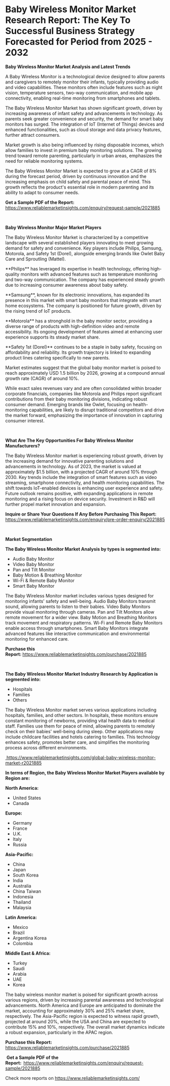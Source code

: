 <p><h1>Baby Wireless Monitor Market Research Report: The Key To Successful Business Strategy Forecasted for Period from 2025 - 2032</h1></p><p><strong>Baby Wireless Monitor Market Analysis and Latest Trends</strong></p>
<p><p>A Baby Wireless Monitor is a technological device designed to allow parents and caregivers to remotely monitor their infants, typically providing audio and video capabilities. These monitors often include features such as night vision, temperature sensors, two-way communication, and mobile app connectivity, enabling real-time monitoring from smartphones and tablets. </p><p>The Baby Wireless Monitor Market has shown significant growth, driven by increasing awareness of infant safety and advancements in technology. As parents seek greater convenience and security, the demand for smart baby monitors has surged. The integration of IoT (Internet of Things) devices and enhanced functionalities, such as cloud storage and data privacy features, further attract consumers. </p><p>Market growth is also being influenced by rising disposable incomes, which allow families to invest in premium baby monitoring solutions. The growing trend toward remote parenting, particularly in urban areas, emphasizes the need for reliable monitoring systems. </p><p>The Baby Wireless Monitor Market is expected to grow at a CAGR of 8% during the forecast period, driven by continuous innovation and the increasing emphasis on child safety and parental peace of mind. This growth reflects the product's essential role in modern parenting and its ability to adapt to consumer needs.</p></p>
<p><strong>Get a Sample PDF of the Report:&nbsp;</strong> <a href="https://www.reliablemarketinsights.com/enquiry/request-sample/2021885?utm_campaign=3284&utm_medium=2&utm_source=Github&utm_content=ia&utm_term=29032025&utm_id=baby-wireless-monitor">https://www.reliablemarketinsights.com/enquiry/request-sample/2021885</a></p>
<p>&nbsp;</p>
<p><strong>Baby Wireless Monitor Major Market Players</strong></p>
<p><p>The Baby Wireless Monitor Market is characterized by a competitive landscape with several established players innovating to meet growing demand for safety and convenience. Key players include Philips, Samsung, Motorola, and Safety 1st (Dorel), alongside emerging brands like Owlet Baby Care and Sproutling (Mattel).</p><p>**Philips** has leveraged its expertise in health technology, offering high-quality monitors with advanced features such as temperature monitoring and two-way communication. The company has experienced steady growth due to increasing consumer awareness about baby safety. </p><p>**Samsung**, known for its electronic innovations, has expanded its presence in this market with smart baby monitors that integrate with smart home ecosystems. The company is positioned for future growth, driven by the rising trend of IoT products.</p><p>**Motorola** has a stronghold in the baby monitor sector, providing a diverse range of products with high-definition video and remote accessibility. Its ongoing development of features aimed at enhancing user experience supports its steady market share.</p><p>**Safety 1st (Dorel)** continues to be a staple in baby safety, focusing on affordability and reliability. Its growth trajectory is linked to expanding product lines catering specifically to new parents.</p><p>Market estimates suggest that the global baby monitor market is poised to reach approximately USD 1.5 billion by 2026, growing at a compound annual growth rate (CAGR) of around 10%. </p><p>While exact sales revenues vary and are often consolidated within broader corporate financials, companies like Motorola and Philips report significant contributions from their baby monitoring divisions, indicating robust consumer demand. Emerging brands like Owlet, focusing on health-monitoring capabilities, are likely to disrupt traditional competitors and drive the market forward, emphasizing the importance of innovation in capturing consumer interest.</p></p>
<p>&nbsp;</p>
<p><strong>What Are The Key Opportunities For Baby Wireless Monitor Manufacturers?</strong></p>
<p><p>The Baby Wireless Monitor market is experiencing robust growth, driven by the increasing demand for innovative parenting solutions and advancements in technology. As of 2023, the market is valued at approximately $1.5 billion, with a projected CAGR of around 10% through 2030. Key trends include the integration of smart features such as video streaming, smartphone connectivity, and health monitoring capabilities. The shift towards IoT-enabled devices is enhancing user experience and safety. Future outlook remains positive, with expanding applications in remote monitoring and a rising focus on device security. Investment in R&D will further propel market innovation and expansion.</p></p>
<p><strong>Inquire or Share Your Questions If Any Before Purchasing This Report:</strong> <a href="https://www.reliablemarketinsights.com/enquiry/pre-order-enquiry/2021885?utm_campaign=3284&utm_medium=2&utm_source=Github&utm_content=ia&utm_term=29032025&utm_id=baby-wireless-monitor">https://www.reliablemarketinsights.com/enquiry/pre-order-enquiry/2021885</a></p>
<p>&nbsp;</p>
<p><strong>Market Segmentation</strong></p>
<p><strong>The Baby Wireless Monitor Market Analysis by types is segmented into:</strong></p>
<p><ul><li>Audio Baby Monitor</li><li>Video Baby Monitor</li><li>Pan and Tilt Monitor</li><li>Baby Motion & Breathing Monitor</li><li>Wi-Fi & Remote Baby Monitor</li><li>Smart Baby Monitor</li></ul></p>
<p><p>The Baby Wireless Monitor market includes various types designed for monitoring infants' safety and well-being. Audio Baby Monitors transmit sound, allowing parents to listen to their babies. Video Baby Monitors provide visual monitoring through cameras. Pan and Tilt Monitors allow remote movement for a wider view. Baby Motion and Breathing Monitors track movement and respiratory patterns. Wi-Fi and Remote Baby Monitors enable access through smartphones. Smart Baby Monitors integrate advanced features like interactive communication and environmental monitoring for enhanced care.</p></p>
<p><strong>Purchase this Report:&nbsp;</strong><a href="https://www.reliablemarketinsights.com/purchase/2021885?utm_campaign=3284&utm_medium=2&utm_source=Github&utm_content=ia&utm_term=29032025&utm_id=baby-wireless-monitor">https://www.reliablemarketinsights.com/purchase/2021885</a></p>
<p>&nbsp;</p>
<p><strong>The Baby Wireless Monitor Market Industry Research by Application is segmented into:</strong></p>
<p><ul><li>Hospitals</li><li>Families</li><li>Others</li></ul></p>
<p><p>The Baby Wireless Monitor market serves various applications including hospitals, families, and other sectors. In hospitals, these monitors ensure constant monitoring of newborns, providing vital health data to medical staff. Families use them for peace of mind, allowing parents to remotely check on their babies' well-being during sleep. Other applications may include childcare facilities and hotels catering to families. This technology enhances safety, promotes better care, and simplifies the monitoring process across different environments.</p></p>
<p><a href="https://www.reliablemarketinsights.com/global-baby-wireless-monitor-market-r2021885?utm_campaign=3284&utm_medium=2&utm_source=Github&utm_content=ia&utm_term=29032025&utm_id=baby-wireless-monitor">&nbsp;https://www.reliablemarketinsights.com/global-baby-wireless-monitor-market-r2021885</a></p>
<p><strong>In terms of Region, the Baby Wireless Monitor Market Players available by Region are:</strong></p>
<p>
    <p> <strong> North America: </strong>
        <ul>
            <li>United States</li>
            <li>Canada</li>
        </ul>
        </p> 
    <p> <strong> Europe: </strong>
        <ul>
            <li>Germany</li>
            <li>France</li>
            <li>U.K.</li>
            <li>Italy</li>
            <li>Russia</li>
        </ul>
        </p> 
    <p> <strong> Asia-Pacific: </strong>
        <ul>
            <li>China</li>
            <li>Japan</li>
            <li>South Korea</li>
            <li>India</li>
            <li>Australia</li>
            <li>China Taiwan</li>
            <li>Indonesia</li>
            <li>Thailand</li>
            <li>Malaysia</li>
        </ul>
        </p> 
    <p> <strong> Latin America: </strong>
        <ul>
            <li>Mexico</li>
            <li>Brazil</li>
            <li>Argentina Korea</li>
            <li>Colombia</li>
        </ul>
        </p> 
    <p> <strong> Middle East & Africa: </strong>
        <ul>
            <li>Turkey</li>
            <li>Saudi</li>
            <li>Arabia</li>
            <li>UAE</li>
            <li>Korea</li>
        </ul>
    </p>
    </p>
<p><p>The baby wireless monitor market is poised for significant growth across various regions, driven by increasing parental awareness and technological advancements. North America and Europe are anticipated to dominate the market, accounting for approximately 30% and 25% market share, respectively. The Asia-Pacific region is expected to witness rapid growth, projected at around 20%, while the USA and China are expected to contribute 15% and 10%, respectively. The overall market dynamics indicate a robust expansion, particularly in the APAC region.</p></p>
<p><strong>Purchase this Report: </strong><a href="https://www.reliablemarketinsights.com/purchase/2021885?utm_campaign=3284&utm_medium=2&utm_source=Github&utm_content=ia&utm_term=29032025&utm_id=baby-wireless-monitor">https://www.reliablemarketinsights.com/purchase/2021885</a></p>
<p>&nbsp;<strong>Get a Sample PDF of the Report:&nbsp;&nbsp;</strong><a href="https://www.reliablemarketinsights.com/enquiry/request-sample/2021885?utm_campaign=3284&utm_medium=2&utm_source=Github&utm_content=ia&utm_term=29032025&utm_id=baby-wireless-monitor">https://www.reliablemarketinsights.com/enquiry/request-sample/2021885</a></p>
<p><strong></strong></p>
<p>Check more reports on <a href="https://www.reliablemarketinsights.com/?utm_campaign=3284&utm_medium=2&utm_source=Github&utm_content=ia&utm_term=29032025&utm_id=baby-wireless-monitor">https://www.reliablemarketinsights.com/</a></p>